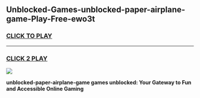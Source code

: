 
## Unblocked-Games-unblocked-paper-airplane-game-Play-Free-ewo3t
<h3>
<a href="https://premium76.site?title=unblocked-paper-airplane-game&ref=20A">CLICK TO PLAY</a></h3>
<hr>

<h3>
<a href="https://premium76.site?title=unblocked-paper-airplane-game&ref=20A">CLICK 2 PLAY</a>
  
</h3>

<a href="https://premium76.site?title=unblocked-paper-airplane-game&ref=20A"><img src="https://clearcache.store/games.png"></a>


**unblocked-paper-airplane-game games unblocked: Your Gateway to Fun and Accessible Online Gaming**
